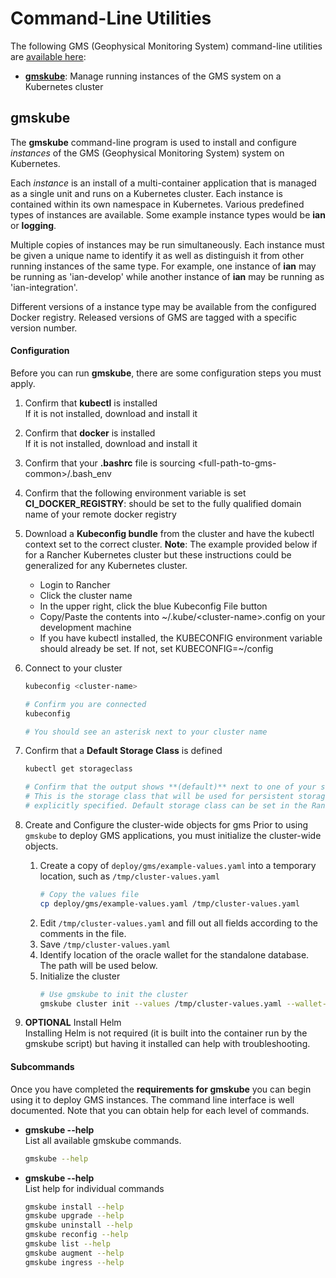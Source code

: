 # Command-Line Utilities

The following GMS (Geophysical Monitoring System) command-line
utilities are [available here](../bin):

* [**gmskube**](#gmskube): Manage running instances of the GMS system on a Kubernetes cluster

## gmskube

The **gmskube** command-line program is used to install and configure
*instances* of the GMS (Geophysical Monitoring System) system on
Kubernetes.

Each *instance* is an install of a multi-container application that is
managed as a single unit and runs on a Kubernetes cluster. Each
instance is contained within its own namespace in Kubernetes. Various
predefined types of instances are available. Some example instance types
would be **ian** or **logging**.

Multiple copies of instances may be run simultaneously. Each instance must be
given a unique name to identify it as well as distinguish it from other running
instances of the same type. For example, one instance of **ian** may be running
as 'ian-develop' while another instance of **ian** may be running as
'ian-integration'.

Different versions of a instance type may be available from the configured
Docker registry. Released versions of GMS are tagged with a specific version
number.

#### Configuration
Before you can run **gmskube**, there are some configuration steps you must
apply.

1. Confirm that **kubectl** is installed<br>
   If it is not installed, download and install it
2. Confirm that **docker** is installed<br>
   If it is not installed, download and install it
3. Confirm that your **.bashrc** file is sourcing \<full-path-to-gms-common\>/.bash_env
4. Confirm that the following environment variable is set<br>
   **CI_DOCKER_REGISTRY**:  should be set to the fully qualified domain name of
   your remote docker registry
5. Download a **Kubeconfig bundle** from the cluster and have the kubectl
   context set to the correct cluster.  **Note**:  The example provided below
   if for a Rancher Kubernetes cluster but these instructions could be
   generalized for any Kubernetes cluster.

   - Login to Rancher
   - Click the cluster name
   - In the upper right, click the blue Kubeconfig File button
   - Copy/Paste the contents into ~/.kube/\<cluster-name\>.config on your development machine
   - If you have kubectl installed, the KUBECONFIG environment variable should
     already be set.  If not, set KUBECONFIG=~/config
6. Connect to your cluster<br>
   ```bash
   kubeconfig <cluster-name>

   # Confirm you are connected
   kubeconfig

   # You should see an asterisk next to your cluster name
   ```
7. Confirm that a **Default Storage Class** is defined
   ```bash
   kubectl get storageclass

   # Confirm that the output shows **(default)** next to one of your storage classes.
   # This is the storage class that will be used for persistent storage when not
   # explicitly specified. Default storage class can be set in the Rancher interface.
   ```
8. Create and Configure the cluster-wide objects for gms
   Prior to using `gmskube` to deploy GMS applications, you  must initialize the cluster-wide
   objects.

   1. Create a copy of `deploy/gms/example-values.yaml` into a temporary location, such as `/tmp/cluster-values.yaml`
      ```bash
      # Copy the values file
      cp deploy/gms/example-values.yaml /tmp/cluster-values.yaml
      ```
   2. Edit `/tmp/cluster-values.yaml` and fill out all fields according to the comments in the file.
   3. Save `/tmp/cluster-values.yaml`
   4. Identify location of the oracle wallet for the standalone database. The path will be used below.
   5. Initialize the cluster
      ```bash
      # Use gmskube to init the cluster
      gmskube cluster init --values /tmp/cluster-values.yaml --wallet-path /path/to/oracle-wallet
      ```

9. **OPTIONAL** Install Helm<br>
   Installing Helm is not required (it is built into the container run by the
   gmskube script) but having it installed can help with troubleshooting.

#### Subcommands

Once you have completed the **requirements for gmskube** you can begin using it to
deploy GMS instances.  The command line interface is well documented.  Note that
you can obtain help for each level of commands.
* **gmskube --help** <br>
  List all available gmskube commands.
  ```bash
  gmskube --help
  ```

* **gmskube <command> --help** <br>
  List help for individual commands
  ```bash
  gmskube install --help
  gmskube upgrade --help
  gmskube uninstall --help
  gmskube reconfig --help
  gmskube list --help
  gmskube augment --help
  gmskube ingress --help
  ```
